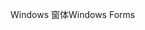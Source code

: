 <span data-ttu-id="05642-101">Windows 窗体</span><span class="sxs-lookup"><span data-stu-id="05642-101">Windows Forms</span></span>